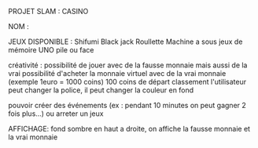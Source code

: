 PROJET SLAM :
 CASINO 

 NOM :

 JEUX DISPONIBLE :
 Shifumi
 Black jack
 Roullette
 Machine a sous
 jeux de mémoire
 UNO
 pile ou face

créativité :
possibilité de jouer avec de la fausse monnaie mais aussi de la vrai
possibilité d'acheter la monnaie virtuel avec de la vrai monnaie (exemple 1euro = 1000 coins)
100 coins de départ 
classement
l'utilisateur peut changer la police, il peut changer la couleur en fond


pouvoir créer des événements (ex : pendant 10 minutes on peut gagner 2 fois plus...)
ou arreter un jeux

 AFFICHAGE:
 fond sombre
 en haut a droite, on affiche la fausse monnaie et la vrai monnaie
 
